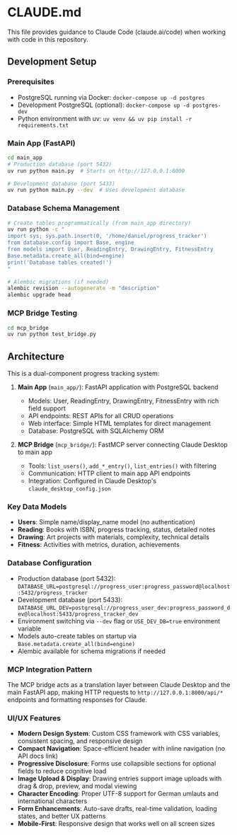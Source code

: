 # CLAUDE.md

This file provides guidance to Claude Code (claude.ai/code) when working with code in this repository.

## Development Setup

### Prerequisites
- PostgreSQL running via Docker: `docker-compose up -d postgres`
- Development PostgreSQL (optional): `docker-compose up -d postgres-dev`
- Python environment with uv: `uv venv && uv pip install -r requirements.txt`

### Main App (FastAPI)
```bash
cd main_app
# Production database (port 5432)
uv run python main.py  # Starts on http://127.0.0.1:8000

# Development database (port 5433)
uv run python main.py --dev  # Uses development database
```

### Database Schema Management
```bash
# Create tables programmatically (from main_app directory)
uv run python -c "
import sys; sys.path.insert(0, '/home/daniel/progress_tracker')
from database.config import Base, engine
from models import User, ReadingEntry, DrawingEntry, FitnessEntry
Base.metadata.create_all(bind=engine)
print('Database tables created!')
"

# Alembic migrations (if needed)
alembic revision --autogenerate -m "description"
alembic upgrade head
```

### MCP Bridge Testing
```bash
cd mcp_bridge
uv run python test_bridge.py
```

## Architecture

This is a dual-component progress tracking system:

1. **Main App** (`main_app/`): FastAPI application with PostgreSQL backend
   - Models: User, ReadingEntry, DrawingEntry, FitnessEntry with rich field support
   - API endpoints: REST APIs for all CRUD operations
   - Web interface: Simple HTML templates for direct management
   - Database: PostgreSQL with SQLAlchemy ORM

2. **MCP Bridge** (`mcp_bridge/`): FastMCP server connecting Claude Desktop to main app
   - Tools: `list_users()`, `add_*_entry()`, `list_entries()` with filtering
   - Communication: HTTP client to main app API endpoints
   - Integration: Configured in Claude Desktop's `claude_desktop_config.json`

### Key Data Models
- **Users**: Simple name/display_name model (no authentication)
- **Reading**: Books with ISBN, progress tracking, status, detailed notes
- **Drawing**: Art projects with materials, complexity, technical details
- **Fitness**: Activities with metrics, duration, achievements

### Database Configuration
- Production database (port 5432): `DATABASE_URL=postgresql://progress_user:progress_password@localhost:5432/progress_tracker`
- Development database (port 5433): `DATABASE_URL_DEV=postgresql://progress_user_dev:progress_password_dev@localhost:5433/progress_tracker_dev`
- Environment switching via `--dev` flag or `USE_DEV_DB=true` environment variable
- Models auto-create tables on startup via `Base.metadata.create_all(bind=engine)`
- Alembic available for schema migrations if needed

### MCP Integration Pattern
The MCP bridge acts as a translation layer between Claude Desktop and the main FastAPI app, making HTTP requests to `http://127.0.0.1:8000/api/*` endpoints and formatting responses for Claude.

### UI/UX Features
- **Modern Design System**: Custom CSS framework with CSS variables, consistent spacing, and responsive design
- **Compact Navigation**: Space-efficient header with inline navigation (no API docs link)
- **Progressive Disclosure**: Forms use collapsible sections for optional fields to reduce cognitive load
- **Image Upload & Display**: Drawing entries support image uploads with drag & drop, preview, and modal viewing
- **Character Encoding**: Proper UTF-8 support for German umlauts and international characters
- **Form Enhancements**: Auto-save drafts, real-time validation, loading states, and better UX patterns
- **Mobile-First**: Responsive design that works well on all screen sizes